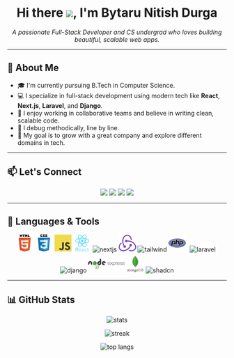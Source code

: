 <h1 align="center">Hi there <img src="https://media.giphy.com/media/hvRJCLFzcasrR4ia7z/giphy.gif" width="30">, I'm Bytaru Nitish Durga</h1>

<p align="center">
  <i>A passionate Full-Stack Developer and CS undergrad who loves building beautiful, scalable web apps.</i>
</p>

---

## 🧠 About Me

- 🎓 I'm currently pursuing B.Tech in Computer Science.
- 💻 I specialize in full-stack development using modern tech like **React**, **Next.js**, **Laravel**, and **Django**.
- 🤝 I enjoy working in collaborative teams and believe in writing clean, scalable code.
- 🔧 I debug methodically, line by line.
- 🎯 My goal is to grow with a great company and explore different domains in tech.

---

## 📫 Let's Connect

<p align="center">
  <a href="https://www.linkedin.com/in/nitishbytaru/"><img src="https://img.shields.io/badge/LinkedIn-%230077B5?style=for-the-badge&logo=linkedin&logoColor=white" /></a>
  <a href="mailto:bndnitish24@gmail.com"><img src="https://img.shields.io/badge/Gmail-D14836?style=for-the-badge&logo=gmail&logoColor=white" /></a>
  <a href="https://codechef.com/users/nitish_x"><img src="https://img.shields.io/badge/CodeChef-5B4638?style=for-the-badge&logo=codechef&logoColor=white" /></a>
  <a href="https://leetcode.com/u/nitishbytaru/"><img src="https://img.shields.io/badge/LeetCode-000?style=for-the-badge&logo=leetcode&logoColor=yellow" /></a>
</p>

---

## 🔧 Languages & Tools

<p align="center">
  <img src="https://raw.githubusercontent.com/devicons/devicon/master/icons/html5/html5-original-wordmark.svg" alt="html" width="40" height="40"/>
  <img src="https://raw.githubusercontent.com/devicons/devicon/master/icons/css3/css3-original-wordmark.svg" alt="css" width="40" height="40"/>
  <img src="https://raw.githubusercontent.com/devicons/devicon/master/icons/javascript/javascript-original.svg" alt="js" width="40" height="40"/>
  <img src="https://raw.githubusercontent.com/devicons/devicon/master/icons/react/react-original-wordmark.svg" alt="react" width="40" height="40"/>
  <img src="https://cdn.worldvectorlogo.com/logos/nextjs-2.svg" alt="nextjs" width="40" height="40"/>
  <img src="https://raw.githubusercontent.com/devicons/devicon/master/icons/redux/redux-original.svg" alt="redux" width="40" height="40"/>
  <img src="https://www.vectorlogo.zone/logos/tailwindcss/tailwindcss-icon.svg" alt="tailwind" width="40" height="40"/>
  <img src="https://raw.githubusercontent.com/devicons/devicon/master/icons/php/php-original.svg" alt="php" width="40" height="40"/>
  <img src="https://cdn.jsdelivr.net/npm/simple-icons@v9/icons/laravel.svg" alt="laravel" width="40" height="40" style="background:#fff;padding:5px;border-radius:6px"/>
  <img src="https://cdn.worldvectorlogo.com/logos/django.svg" alt="django" width="40" height="40"/>
  <img src="https://raw.githubusercontent.com/devicons/devicon/master/icons/nodejs/nodejs-original-wordmark.svg" alt="node" width="40" height="40"/>
  <img src="https://raw.githubusercontent.com/devicons/devicon/master/icons/express/express-original-wordmark.svg" alt="express" width="40" height="40"/>
  <img src="https://raw.githubusercontent.com/devicons/devicon/master/icons/mongodb/mongodb-original-wordmark.svg" alt="mongodb" width="40" height="40"/>
  <img src="https://raw.githubusercontent.com/shadcn/ui/main/apps/www/public/favicon.ico" alt="shadcn" width="40" height="40"/>
</p>

---

## 📊 GitHub Stats

<p align="center">
  <img src="https://github-readme-stats.vercel.app/api?username=nitishbytaru&show_icons=true&theme=transparent" alt="stats"/>
</p>

<p align="center">
  <img src="https://github-readme-streak-stats.herokuapp.com/?user=nitishbytaru&theme=transparent" alt="streak"/>
</p>

<p align="center">
  <img src="https://github-readme-stats.vercel.app/api/top-langs/?username=nitishbytaru&layout=compact&theme=transparent" alt="top langs"/>
</p>
